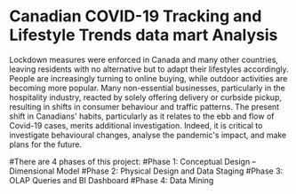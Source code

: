 # Canadian COVID-19 Tracking and Lifestyle Trends data mart Analysis

Lockdown measures were enforced in Canada and many other countries, leaving residents with no alternative but to adapt their lifestyles accordingly. People are increasingly turning to online buying, while outdoor activities are becoming more popular. Many non-essential businesses, particularly in the hospitality industry, reacted by solely offering delivery or curbside pickup, resulting in shifts in consumer behaviour and traffic patterns.
The present shift in Canadians' habits, particularly as it relates to the ebb and flow of Covid-19 cases, merits additional investigation. Indeed, it is critical to investigate behavioural changes, analyse the pandemic's impact, and make plans for the future.

#There are 4 phases of this project:
#Phase 1: Conceptual Design – Dimensional Model
#Phase 2: Physical Design and Data Staging
#Phase 3: OLAP Queries and BI Dashboard
#Phase 4: Data Mining
